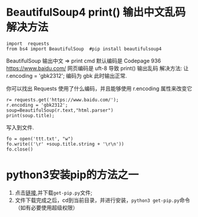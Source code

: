 # BeautifulSoup4 print() 输出中文乱码解决方法

	import  requests
	from bs4 import BeautifulSoup  #pip install beautifulsoup4
 
BeautifulSoup 输出中文 => print cmd 默认编码是 Codepage 936
https://www.baidu.com/ 网页编码是 uft-8
导致 print() 输出乱码
解决方法:
让 r.encoding = 'gbk2312'; 编码为 gbk 此时输出正常.
 
你可以找出 Requests 使用了什么编码，并且能够使用 r.encoding 属性来改变它

	r= requests.get('https://www.baidu.com/');
	r.encoding = 'gbk2312';
	soup=BeautifulSoup(r.text,"html.parser") 
	print(soup.title);
 
写入到文件.

	fo = open('ttt.txt', "w")        
	fo.write(('\r' +soup.title.string + '\r\n'))  
	fo.close()       


# python3安装pip的方法之一
1. 点击[链接](https://bootstrap.pypa.io/get-pip.py),并下载`get-pip.py`文件;
2. 文件下载完成之后，cd到当前目录，并进行安装，`python3 get-pip.py`命令（如有必要使用超级权限）

